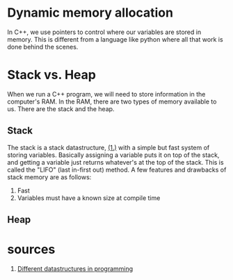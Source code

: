 # Dynamic memory allocation

In C++, we use pointers to control where our variables are stored in memory. This is different from a language like python where all that work is done behind the scenes. 

# Stack vs. Heap

When we run a C++ program, we will need to store information in the computer's RAM. In the RAM, there are two types of memory available to us. There are the stack and the heap.

## Stack
The stack is a stack datastructure, [(1.)](#sources) with a simple but fast system of storing variables. Basically assigning a variable puts it on top of 
the stack, and getting a variable just returns whatever's at the top of the stack. This is called the "LIFO" (last in-first out) method. A few features and drawbacks of stack memory are as follows:
1. Fast
2. Variables must have a known size at compile time

## Heap




# sources
1. [Different datastructures in programming](https://john9francis.github.io/datastructures/)
